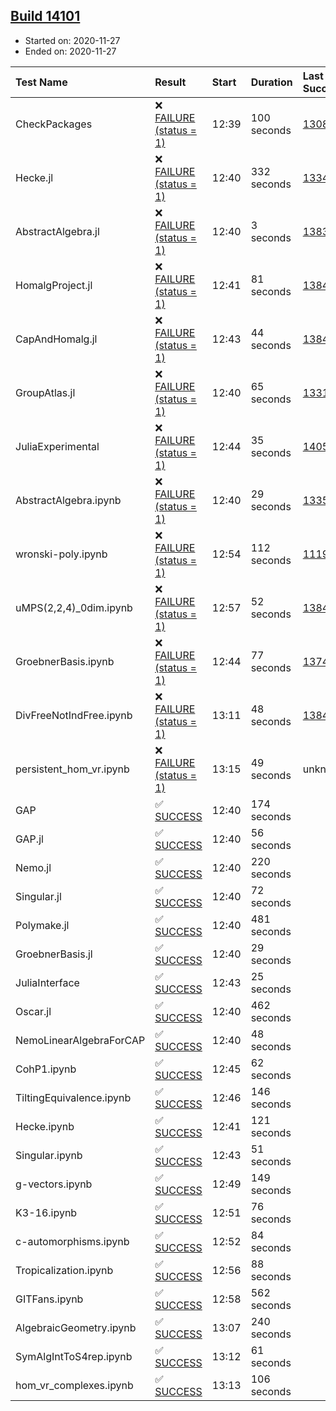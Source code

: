 ## [Build 14101](https://oscarci.mathematik.uni-kl.de/job/oscar/14101/)

* Started on: 2020-11-27
* Ended on: 2020-11-27

| Test Name    | Result | Start | Duration | Last Success | First Failure |
|:-------------|:-------|:------|:---------|:-------------|:--------------|
| CheckPackages | ❌ [FAILURE (status = 1)](https://oscarci.mathematik.uni-kl.de/job/oscar/14101/artifact/logs/build-14101/CheckPackages.log) | 12:39 | 100 seconds | [13085](https://oscarci.mathematik.uni-kl.de/job/oscar/13085/) | [13086](https://oscarci.mathematik.uni-kl.de/job/oscar/13086/) |
| Hecke.jl | ❌ [FAILURE (status = 1)](https://oscarci.mathematik.uni-kl.de/job/oscar/14101/artifact/logs/build-14101/Hecke.jl.log) | 12:40 | 332 seconds | [13341](https://oscarci.mathematik.uni-kl.de/job/oscar/13341/) | [13342](https://oscarci.mathematik.uni-kl.de/job/oscar/13342/) |
| AbstractAlgebra.jl | ❌ [FAILURE (status = 1)](https://oscarci.mathematik.uni-kl.de/job/oscar/14101/artifact/logs/build-14101/AbstractAlgebra.jl.log) | 12:40 | 3 seconds | [13837](https://oscarci.mathematik.uni-kl.de/job/oscar/13837/) | [13838](https://oscarci.mathematik.uni-kl.de/job/oscar/13838/) |
| HomalgProject.jl | ❌ [FAILURE (status = 1)](https://oscarci.mathematik.uni-kl.de/job/oscar/14101/artifact/logs/build-14101/HomalgProject.jl.log) | 12:41 | 81 seconds | [13845](https://oscarci.mathematik.uni-kl.de/job/oscar/13845/) | [13846](https://oscarci.mathematik.uni-kl.de/job/oscar/13846/) |
| CapAndHomalg.jl | ❌ [FAILURE (status = 1)](https://oscarci.mathematik.uni-kl.de/job/oscar/14101/artifact/logs/build-14101/CapAndHomalg.jl.log) | 12:43 | 44 seconds | [13845](https://oscarci.mathematik.uni-kl.de/job/oscar/13845/) | [13846](https://oscarci.mathematik.uni-kl.de/job/oscar/13846/) |
| GroupAtlas.jl | ❌ [FAILURE (status = 1)](https://oscarci.mathematik.uni-kl.de/job/oscar/14101/artifact/logs/build-14101/GroupAtlas.jl.log) | 12:40 | 65 seconds | [13311](https://oscarci.mathematik.uni-kl.de/job/oscar/13311/) | [13312](https://oscarci.mathematik.uni-kl.de/job/oscar/13312/) |
| JuliaExperimental | ❌ [FAILURE (status = 1)](https://oscarci.mathematik.uni-kl.de/job/oscar/14101/artifact/logs/build-14101/JuliaExperimental.log) | 12:44 | 35 seconds | [14052](https://oscarci.mathematik.uni-kl.de/job/oscar/14052/) | [14053](https://oscarci.mathematik.uni-kl.de/job/oscar/14053/) |
| AbstractAlgebra.ipynb | ❌ [FAILURE (status = 1)](https://oscarci.mathematik.uni-kl.de/job/oscar/14101/artifact/logs/build-14101/AbstractAlgebra.ipynb.log) | 12:40 | 29 seconds | [13355](https://oscarci.mathematik.uni-kl.de/job/oscar/13355/) | [13356](https://oscarci.mathematik.uni-kl.de/job/oscar/13356/) |
| wronski-poly.ipynb | ❌ [FAILURE (status = 1)](https://oscarci.mathematik.uni-kl.de/job/oscar/14101/artifact/logs/build-14101/wronski-poly.ipynb.log) | 12:54 | 112 seconds | [11192](https://oscarci.mathematik.uni-kl.de/job/oscar/11192/) | [11193](https://oscarci.mathematik.uni-kl.de/job/oscar/11193/) |
| uMPS(2,2,4)_0dim.ipynb | ❌ [FAILURE (status = 1)](https://oscarci.mathematik.uni-kl.de/job/oscar/14101/artifact/logs/build-14101/uMPS-2-2-4-_0dim.ipynb.log) | 12:57 | 52 seconds | [13841](https://oscarci.mathematik.uni-kl.de/job/oscar/13841/) | [13842](https://oscarci.mathematik.uni-kl.de/job/oscar/13842/) |
| GroebnerBasis.ipynb | ❌ [FAILURE (status = 1)](https://oscarci.mathematik.uni-kl.de/job/oscar/14101/artifact/logs/build-14101/GroebnerBasis.ipynb.log) | 12:44 | 77 seconds | [13748](https://oscarci.mathematik.uni-kl.de/job/oscar/13748/) | [13749](https://oscarci.mathematik.uni-kl.de/job/oscar/13749/) |
| DivFreeNotIndFree.ipynb | ❌ [FAILURE (status = 1)](https://oscarci.mathematik.uni-kl.de/job/oscar/14101/artifact/logs/build-14101/DivFreeNotIndFree.ipynb.log) | 13:11 | 48 seconds | [13845](https://oscarci.mathematik.uni-kl.de/job/oscar/13845/) | [13846](https://oscarci.mathematik.uni-kl.de/job/oscar/13846/) |
| persistent_hom_vr.ipynb | ❌ [FAILURE (status = 1)](https://oscarci.mathematik.uni-kl.de/job/oscar/14101/artifact/logs/build-14101/persistent_hom_vr.ipynb.log) | 13:15 | 49 seconds | unknown | unknown |
| GAP | ✅ [SUCCESS](https://oscarci.mathematik.uni-kl.de/job/oscar/14101/artifact/logs/build-14101/GAP.log) | 12:40 | 174 seconds |  |  |
| GAP.jl | ✅ [SUCCESS](https://oscarci.mathematik.uni-kl.de/job/oscar/14101/artifact/logs/build-14101/GAP.jl.log) | 12:40 | 56 seconds |  |  |
| Nemo.jl | ✅ [SUCCESS](https://oscarci.mathematik.uni-kl.de/job/oscar/14101/artifact/logs/build-14101/Nemo.jl.log) | 12:40 | 220 seconds |  |  |
| Singular.jl | ✅ [SUCCESS](https://oscarci.mathematik.uni-kl.de/job/oscar/14101/artifact/logs/build-14101/Singular.jl.log) | 12:40 | 72 seconds |  |  |
| Polymake.jl | ✅ [SUCCESS](https://oscarci.mathematik.uni-kl.de/job/oscar/14101/artifact/logs/build-14101/Polymake.jl.log) | 12:40 | 481 seconds |  |  |
| GroebnerBasis.jl | ✅ [SUCCESS](https://oscarci.mathematik.uni-kl.de/job/oscar/14101/artifact/logs/build-14101/GroebnerBasis.jl.log) | 12:40 | 29 seconds |  |  |
| JuliaInterface | ✅ [SUCCESS](https://oscarci.mathematik.uni-kl.de/job/oscar/14101/artifact/logs/build-14101/JuliaInterface.log) | 12:43 | 25 seconds |  |  |
| Oscar.jl | ✅ [SUCCESS](https://oscarci.mathematik.uni-kl.de/job/oscar/14101/artifact/logs/build-14101/Oscar.jl.log) | 12:40 | 462 seconds |  |  |
| NemoLinearAlgebraForCAP | ✅ [SUCCESS](https://oscarci.mathematik.uni-kl.de/job/oscar/14101/artifact/logs/build-14101/NemoLinearAlgebraForCAP.log) | 12:40 | 48 seconds |  |  |
| CohP1.ipynb | ✅ [SUCCESS](https://oscarci.mathematik.uni-kl.de/job/oscar/14101/artifact/logs/build-14101/CohP1.ipynb.log) | 12:45 | 62 seconds |  |  |
| TiltingEquivalence.ipynb | ✅ [SUCCESS](https://oscarci.mathematik.uni-kl.de/job/oscar/14101/artifact/logs/build-14101/TiltingEquivalence.ipynb.log) | 12:46 | 146 seconds |  |  |
| Hecke.ipynb | ✅ [SUCCESS](https://oscarci.mathematik.uni-kl.de/job/oscar/14101/artifact/logs/build-14101/Hecke.ipynb.log) | 12:41 | 121 seconds |  |  |
| Singular.ipynb | ✅ [SUCCESS](https://oscarci.mathematik.uni-kl.de/job/oscar/14101/artifact/logs/build-14101/Singular.ipynb.log) | 12:43 | 51 seconds |  |  |
| g-vectors.ipynb | ✅ [SUCCESS](https://oscarci.mathematik.uni-kl.de/job/oscar/14101/artifact/logs/build-14101/g-vectors.ipynb.log) | 12:49 | 149 seconds |  |  |
| K3-16.ipynb | ✅ [SUCCESS](https://oscarci.mathematik.uni-kl.de/job/oscar/14101/artifact/logs/build-14101/K3-16.ipynb.log) | 12:51 | 76 seconds |  |  |
| c-automorphisms.ipynb | ✅ [SUCCESS](https://oscarci.mathematik.uni-kl.de/job/oscar/14101/artifact/logs/build-14101/c-automorphisms.ipynb.log) | 12:52 | 84 seconds |  |  |
| Tropicalization.ipynb | ✅ [SUCCESS](https://oscarci.mathematik.uni-kl.de/job/oscar/14101/artifact/logs/build-14101/Tropicalization.ipynb.log) | 12:56 | 88 seconds |  |  |
| GITFans.ipynb | ✅ [SUCCESS](https://oscarci.mathematik.uni-kl.de/job/oscar/14101/artifact/logs/build-14101/GITFans.ipynb.log) | 12:58 | 562 seconds |  |  |
| AlgebraicGeometry.ipynb | ✅ [SUCCESS](https://oscarci.mathematik.uni-kl.de/job/oscar/14101/artifact/logs/build-14101/AlgebraicGeometry.ipynb.log) | 13:07 | 240 seconds |  |  |
| SymAlgIntToS4rep.ipynb | ✅ [SUCCESS](https://oscarci.mathematik.uni-kl.de/job/oscar/14101/artifact/logs/build-14101/SymAlgIntToS4rep.ipynb.log) | 13:12 | 61 seconds |  |  |
| hom_vr_complexes.ipynb | ✅ [SUCCESS](https://oscarci.mathematik.uni-kl.de/job/oscar/14101/artifact/logs/build-14101/hom_vr_complexes.ipynb.log) | 13:13 | 106 seconds |  |  |

